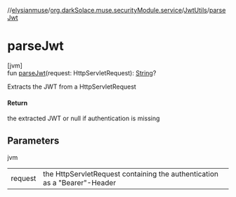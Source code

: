 //[elysianmuse](../../../index.md)/[org.darkSolace.muse.securityModule.service](../index.md)/[JwtUtils](index.md)/[parseJwt](parse-jwt.md)

# parseJwt

[jvm]\
fun [parseJwt](parse-jwt.md)(request: HttpServletRequest): [String](https://kotlinlang.org/api/latest/jvm/stdlib/kotlin/-string/index.html)?

Extracts the JWT from a HttpServletRequest

#### Return

the extracted JWT or null if authentication is missing

## Parameters

jvm

| | |
|---|---|
| request | the HttpServletRequest containing the authentication as a "Bearer"-Header |
